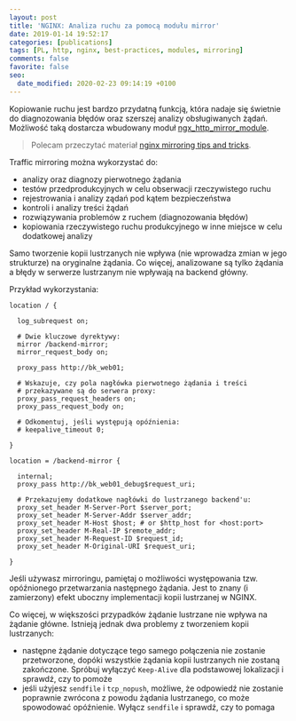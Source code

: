 ```yaml
---
layout: post
title: 'NGINX: Analiza ruchu za pomocą modułu mirror'
date: 2019-01-14 19:52:17
categories: [publications]
tags: [PL, http, nginx, best-practices, modules, mirroring]
comments: false
favorite: false
seo:
  date_modified: 2020-02-23 09:14:19 +0100
---
```


Kopiowanie ruchu jest bardzo przydatną funkcją, która nadaje się świetnie do diagnozowania błędów oraz szerszej analizy obsługiwanych żądań. Możliwość taką dostarcza wbudowany moduł [ngx_http_mirror_module](http://nginx.org/en/docs/http/ngx_http_mirror_module.html).

  > Polecam przeczytać materiał [nginx mirroring tips and tricks](https://alex.dzyoba.com/blog/nginx-mirror/).

Traffic mirroring można wykorzystać do:

- analizy oraz diagnozy pierwotnego żądania
- testów przedprodukcyjnych w celu obserwacji rzeczywistego ruchu
- rejestrowania i analizy ządań pod kątem bezpieczeństwa
- kontroli i analizy treści żądań
- rozwiązywania problemów z ruchem (diagnozowania błędów)
- kopiowania rzeczywistego ruchu produkcyjnego w inne miejsce w celu dodatkowej analizy

Samo tworzenie kopii lustrzanych nie wpływa (nie wprowadza zmian w jego strukturze) na oryginalne żądania. Co więcej, analizowane są tylko żądania a błędy w serwerze lustrzanym nie wpływają na backend główny.

Przykład wykorzystania:

```nginx
location / {

  log_subrequest on;

  # Dwie kluczowe dyrektywy:
  mirror /backend-mirror;
  mirror_request_body on;

  proxy_pass http://bk_web01;

  # Wskazuje, czy pola nagłówka pierwotnego żądania i treści
  # przekazywane są do serwera proxy:
  proxy_pass_request_headers on;
  proxy_pass_request_body on;

  # Odkomentuj, jeśli występują opóźnienia:
  # keepalive_timeout 0;

}

location = /backend-mirror {

  internal;
  proxy_pass http://bk_web01_debug$request_uri;

  # Przekazujemy dodatkowe nagłówki do lustrzanego backend'u:
  proxy_set_header M-Server-Port $server_port;
  proxy_set_header M-Server-Addr $server_addr;
  proxy_set_header M-Host $host; # or $http_host for <host:port>
  proxy_set_header M-Real-IP $remote_addr;
  proxy_set_header M-Request-ID $request_id;
  proxy_set_header M-Original-URI $request_uri;

}
```

Jeśli używasz mirroringu, pamiętaj o możliwości występowania tzw. opóźnionego przetwarzania następnego żądania. Jest to znany (i zamierzony) efekt uboczny implementacji kopii lustrzanej w NGINX.

Co więcej, w większości przypadków żądanie lustrzane nie wpływa na żądanie główne. Istnieją jednak dwa problemy z tworzeniem kopii lustrzanych:

- następne żądanie dotyczące tego samego połączenia nie zostanie przetworzone, dopóki wszystkie żądania kopii lustrzanych nie zostaną zakończone. Spróbuj wyłączyć `Keep-Alive` dla podstawowej lokalizacji i sprawdź, czy to pomoże
- jeśli użyjesz `sendfile` i `tcp_nopush`, możliwe, że odpowiedź nie zostanie poprawnie zwrócona z powodu żądania lustrzanego, co może spowodować opóźnienie. Wyłącz `sendfile` i sprawdź, czy to pomaga

